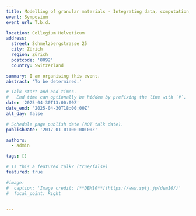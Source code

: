 ```yaml
---
title: Modelling of granular materials - Integrating data, computation, and physics
event: Symposium
event_url: T.b.d.

location: Collegium Helveticum
address:
  street: Schmelzbergstrasse 25
  city: Zürich
  region: Zürich
  postcode: '8092'
  country: Switzerland

summary: I am organising this event.
abstract: 'To be determined.'

# Talk start and end times.
#   End time can optionally be hidden by prefixing the line with `#`.
date: '2025-04-30T13:00:00Z'
date_end: '2025-04-30T18:00:00Z'
all_day: false

# Schedule page publish date (NOT talk date).
publishDate: '2017-01-01T00:00:00Z'

authors:
  - admin

tags: []

# Is this a featured talk? (true/false)
featured: true

#image:
#  caption: 'Image credit: [**DEM10**](https://www.sptj.jp/dem10/)'
#  focal_point: Right


---
```


